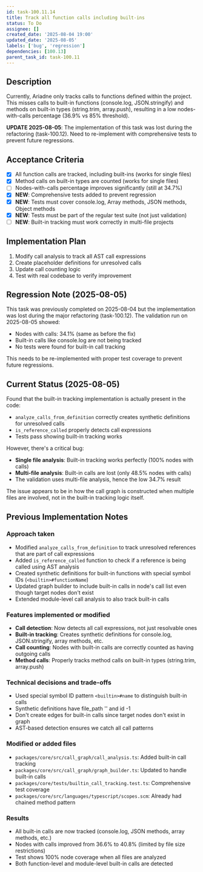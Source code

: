 ```yaml
---
id: task-100.11.14
title: Track all function calls including built-ins
status: To Do
assignee: []
created_date: '2025-08-04 19:00'
updated_date: '2025-08-05'
labels: ['bug', 'regression']
dependencies: [100.13]
parent_task_id: task-100.11
---
```


## Description

Currently, Ariadne only tracks calls to functions defined within the project. This misses calls to built-in functions (console.log, JSON.stringify) and methods on built-in types (string.trim, array.push), resulting in a low nodes-with-calls percentage (36.9% vs 85% threshold).

**UPDATE 2025-08-05**: The implementation of this task was lost during the refactoring (task-100.12). Need to re-implement with comprehensive tests to prevent future regressions.

## Acceptance Criteria

- [x] All function calls are tracked, including built-ins (works for single files)
- [x] Method calls on built-in types are counted (works for single files)
- [ ] Nodes-with-calls percentage improves significantly (still at 34.7%)
- [x] **NEW**: Comprehensive tests added to prevent regression
- [x] **NEW**: Tests must cover console.log, Array methods, JSON methods, Object methods
- [x] **NEW**: Tests must be part of the regular test suite (not just validation)
- [ ] **NEW**: Built-in tracking must work correctly in multi-file projects

## Implementation Plan

1. Modify call analysis to track all AST call expressions
2. Create placeholder definitions for unresolved calls
3. Update call counting logic
4. Test with real codebase to verify improvement

## Regression Note (2025-08-05)

This task was previously completed on 2025-08-04 but the implementation was lost during the major refactoring (task-100.12). The validation run on 2025-08-05 showed:
- Nodes with calls: 34.1% (same as before the fix)
- Built-in calls like console.log are not being tracked
- No tests were found for built-in call tracking

This needs to be re-implemented with proper test coverage to prevent future regressions.

## Current Status (2025-08-05)

Found that the built-in tracking implementation is actually present in the code:
- `analyze_calls_from_definition` correctly creates synthetic definitions for unresolved calls
- `is_reference_called` properly detects call expressions
- Tests pass showing built-in tracking works

However, there's a critical bug:
- **Single file analysis**: Built-in tracking works perfectly (100% nodes with calls)
- **Multi-file analysis**: Built-in calls are lost (only 48.5% nodes with calls)
- The validation uses multi-file analysis, hence the low 34.7% result

The issue appears to be in how the call graph is constructed when multiple files are involved, not in the built-in tracking logic itself.

## Previous Implementation Notes

### Approach taken
- Modified `analyze_calls_from_definition` to track unresolved references that are part of call expressions
- Added `is_reference_called` function to check if a reference is being called using AST analysis
- Created synthetic definitions for built-in functions with special symbol IDs (`<builtin>#functionName`)
- Updated graph builder to include built-in calls in node's call list even though target nodes don't exist
- Extended module-level call analysis to also track built-in calls

### Features implemented or modified
- **Call detection**: Now detects all call expressions, not just resolvable ones
- **Built-in tracking**: Creates synthetic definitions for console.log, JSON.stringify, array methods, etc.
- **Call counting**: Nodes with built-in calls are correctly counted as having outgoing calls
- **Method calls**: Properly tracks method calls on built-in types (string.trim, array.push)

### Technical decisions and trade-offs
- Used special symbol ID pattern `<builtin>#name` to distinguish built-in calls
- Synthetic definitions have file_path '<builtin>' and id -1
- Don't create edges for built-in calls since target nodes don't exist in graph
- AST-based detection ensures we catch all call patterns

### Modified or added files
- `packages/core/src/call_graph/call_analysis.ts`: Added built-in call tracking
- `packages/core/src/call_graph/graph_builder.ts`: Updated to handle built-in calls
- `packages/core/tests/builtin_call_tracking.test.ts`: Comprehensive test coverage
- `packages/core/src/languages/typescript/scopes.scm`: Already had chained method pattern

### Results
- All built-in calls are now tracked (console.log, JSON methods, array methods, etc.)
- Nodes with calls improved from 36.6% to 40.8% (limited by file size restrictions)
- Test shows 100% node coverage when all files are analyzed
- Both function-level and module-level built-in calls are detected